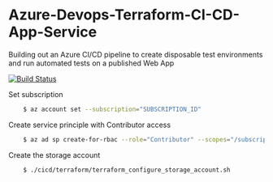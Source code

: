 # Azure-Devops-Terraform-CI-CD-App-Service
Building out an Azure CI/CD pipeline to create disposable test environments and run automated tests on a published Web App

[![Build Status](https://dev.azure.com/EnsureQualityReleases/EnsureQualityReleases/_apis/build/status/magrathj.Azure-Devops-Terraform-CI-CD-App-Service?branchName=main)](https://dev.azure.com/EnsureQualityReleases/EnsureQualityReleases/_build/latest?definitionId=1&branchName=main)

Set subscription 
```bash
    $ az account set --subscription="SUBSCRIPTION_ID" 
```

Create service principle with Contributor access 
```bash
    $ az ad sp create-for-rbac --role="Contributor" --scopes="/subscriptions/SUBSCRIPTION_ID"
```


Create the storage account
```bash
    $ ./cicd/terraform/terraform_configure_storage_account.sh
```